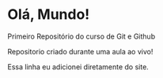 # Olá, Mundo!
 Primeiro Repositório do curso de Git e Github

Repositorio criado durante uma aula ao vivo! 

Essa linha eu adicionei diretamente do site. 